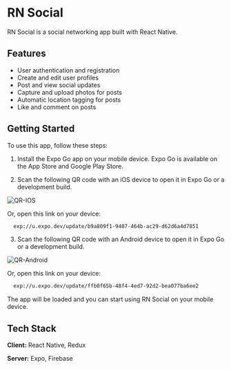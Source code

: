 
#  RN Social
RN Social is a social networking app built with React Native.
## Features

- User authentication and registration
- Create and edit user profiles
- Post and view social updates
- Capture and upload photos for posts
- Automatic location tagging for posts
- Like and comment on posts



## Getting Started

To use this app, follow these steps:

1. Install the Expo Go app on your mobile device. Expo Go is available on the App Store and Google Play Store.

2. Scan the following QR code with an iOS device to open it in Expo Go or a development build.

![QR-IOS](https://qr.expo.dev/eas-update?updateId=b9a809f1-9407-464b-ac29-d62d6a4d7851&appScheme=exp&host=u.expo.dev)

Or, open this link on your device:
```bash
  exp://u.expo.dev/update/b9a809f1-9407-464b-ac29-d62d6a4d7851
```

3. Scan the following QR code with an Android device to open it in Expo Go or a development build.

![QR-Android](https://qr.expo.dev/eas-update?updateId=ffb0f65b-48f4-4ed7-92d2-bea077ba6ee2&appScheme=exp&host=u.expo.dev)


Or, open this link on your device:
```bash
  exp://u.expo.dev/update/ffb0f65b-48f4-4ed7-92d2-bea077ba6ee2
```
  
  The app will be loaded and you can start using RN Social on your mobile device.



## Tech Stack

**Client:** React Native, Redux

**Server:** Expo, Firebase


